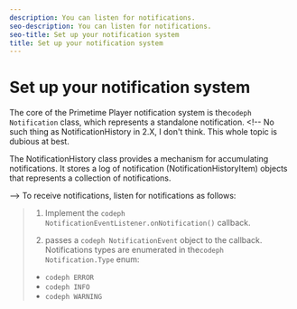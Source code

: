 ```yaml
---
description: You can listen for notifications.
seo-description: You can listen for notifications.
seo-title: Set up your notification system
title: Set up your notification system
---
```


# Set up your notification system

The core of the Primetime Player notification system is the`codeph Notification` class, which represents a standalone notification. <!-- No such thing as NotificationHistory in 2.X, I don't think. This whole topic is dubious at best.
<p>The <span class="codeph">NotificationHistory</span> class provides a mechanism for accumulating notifications. It stores a log of notification (<span class="codeph">NotificationHistoryItem</span>) objects that represents a collection of notifications. </p> -->
To receive notifications, listen for notifications as follows:

>1. Implement the `codeph NotificationEventListener.onNotification()` callback.
>   
>1. passes a `codeph NotificationEvent` object to the callback.
>   Notifications types are enumerated in the`codeph Notification.Type` enum:
>* `codeph ERROR`
>* `codeph INFO`
>* `codeph WARNING`
>   
>   
>   
